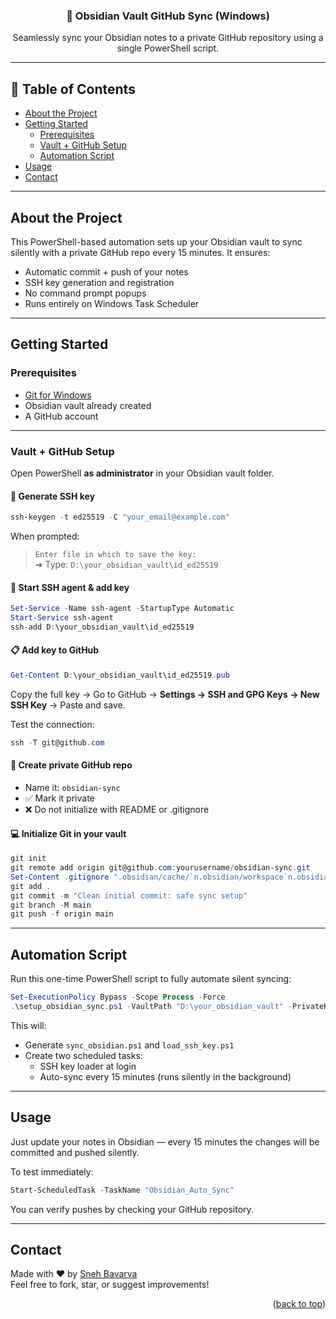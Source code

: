 <a id="readme-top"></a>

<h3 align="center">💾 Obsidian Vault GitHub Sync (Windows)</h3>

<p align="center">
  Seamlessly sync your Obsidian notes to a private GitHub repository using a single PowerShell script.
  <br />
</p>

---

## 📑 Table of Contents

- [About the Project](#about-the-project)
- [Getting Started](#getting-started)
  - [Prerequisites](#prerequisites)
  - [Vault + GitHub Setup](#vault--github-setup)
  - [Automation Script](#automation-script)
- [Usage](#usage)
- [Contact](#contact)

---

## About the Project

This PowerShell-based automation sets up your Obsidian vault to sync silently with a private GitHub repo every 15 minutes. It ensures:

- Automatic commit + push of your notes
- SSH key generation and registration
- No command prompt popups
- Runs entirely on Windows Task Scheduler

---

## Getting Started

### Prerequisites

- [Git for Windows](https://git-scm.com/download/win)
- Obsidian vault already created
- A GitHub account

---

### Vault + GitHub Setup

Open PowerShell **as administrator** in your Obsidian vault folder.

#### 🔐 Generate SSH key

```powershell
ssh-keygen -t ed25519 -C "your_email@example.com"
```

When prompted:
> `Enter file in which to save the key:`  
> ➜ Type: `D:\your_obsidian_vault\id_ed25519`

#### 🔑 Start SSH agent & add key

```powershell
Set-Service -Name ssh-agent -StartupType Automatic
Start-Service ssh-agent
ssh-add D:\your_obsidian_vault\id_ed25519
```

#### 📋 Add key to GitHub

```powershell
Get-Content D:\your_obsidian_vault\id_ed25519.pub
```

Copy the full key → Go to GitHub → **Settings → SSH and GPG Keys → New SSH Key** → Paste and save.

Test the connection:

```powershell
ssh -T git@github.com
```

#### 📁 Create private GitHub repo

- Name it: `obsidian-sync`
- ✅ Mark it private
- ❌ Do not initialize with README or .gitignore

#### 💻 Initialize Git in your vault

```powershell
git init
git remote add origin git@github.com:yourusername/obsidian-sync.git
Set-Content .gitignore ".obsidian/cache/`n.obsidian/workspace`n.obsidian/plugins`nid_ed25519`nid_ed25519.pub`nscripts/"
git add .
git commit -m "Clean initial commit: safe sync setup"
git branch -M main
git push -f origin main
```

---

## Automation Script

Run this one-time PowerShell script to fully automate silent syncing:

```powershell
Set-ExecutionPolicy Bypass -Scope Process -Force
.\setup_obsidian_sync.ps1 -VaultPath "D:\your_obsidian_vault" -PrivateKeyPath "D:\your_obsidian_vault\id_ed25519"
```

This will:
- Generate `sync_obsidian.ps1` and `load_ssh_key.ps1`
- Create two scheduled tasks:
  - SSH key loader at login
  - Auto-sync every 15 minutes (runs silently in the background)

---

## Usage

Just update your notes in Obsidian — every 15 minutes the changes will be committed and pushed silently.

To test immediately:

```powershell
Start-ScheduledTask -TaskName "Obsidian_Auto_Sync"
```

You can verify pushes by checking your GitHub repository.

---

## Contact

Made with ❤️ by [Sneh Bavarva](https://snehbavarva.com)  
Feel free to fork, star, or suggest improvements!

<p align="right">(<a href="#readme-top">back to top</a>)</p>
